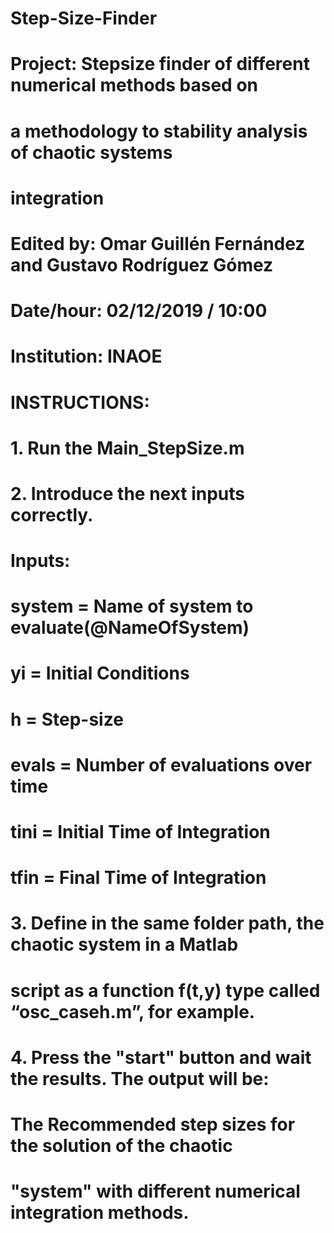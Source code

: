 # Step-Size-Finder

# Project:      Stepsize finder of different numerical methods based on   
#               a methodology to stability analysis of chaotic systems    
#               integration                                               
                                                                                                           
# Edited by:    Omar Guillén Fernández and Gustavo Rodríguez Gómez                                    
# Date/hour:    02/12/2019   /  10:00                                     
# Institution:  INAOE                                                     

# INSTRUCTIONS:                                                           
# 1. Run the Main_StepSize.m                                              
# 2. Introduce the next inputs correctly.                                 
                                                                        
# Inputs:                                                                 
#         system = Name of system to evaluate(@NameOfSystem)              
#		      yi     = Initial Conditions                                     
#         h      = Step-size                                              
#         evals  = Number of evaluations over time                                              
#         tini   = Initial Time of Integration                            
#         tfin   = Final Time of Integration                              
                                                                         
# 3. Define in the same folder path, the chaotic system in a Matlab       
# script as a function f(t,y) type called “osc\_caseh.m”, for example.       
                                                                         
# 4. Press the "start" button and wait the results. The output will be:   
#    The Recommended step sizes for the solution of the chaotic           
#    "system" with different numerical integration methods.              
